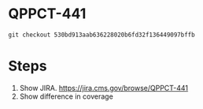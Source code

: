 # QPPCT-441

`git checkout 530bd913aab636228020b6fd32f136449097bffb`

# Steps
1. Show JIRA. https://jira.cms.gov/browse/QPPCT-441
1. Show difference in coverage
